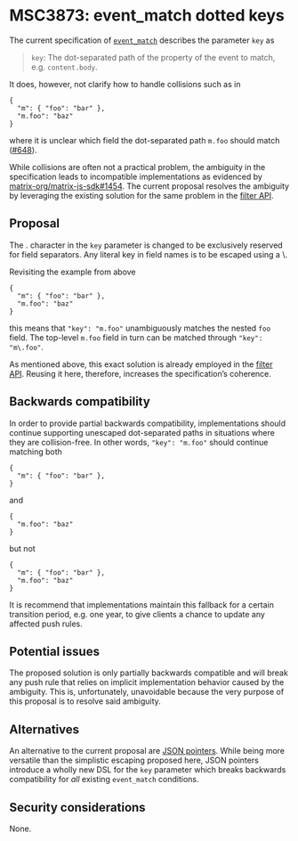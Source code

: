 # MSC3873: event_match dotted keys

The current specification of [`event_match`] describes the parameter
`key` as

> `key`: The dot-separated path of the property of the event to match,
> e.g. `content.body`.

It does, however, not clarify how to handle collisions such as in

    {
      "m": { "foo": "bar" },
      "m.foo": "baz"
    }

where it is unclear which field the dot-separated path `m.foo` should
match ([#648]).

While collisions are often not a practical problem, the ambiguity in the
specification leads to incompatible implementations as evidenced by
[matrix-org/matrix-js-sdk#1454]. The current proposal resolves the
ambiguity by leveraging the existing solution for the same problem in
the [filter API].

## Proposal

The . character in the `key` parameter is changed to be exclusively
reserved for field separators. Any literal key in field names is to be
escaped using a \\.

Revisiting the example from above

    {
      "m": { "foo": "bar" },
      "m.foo": "baz"
    }

this means that `"key": "m.foo"` unambiguously matches the nested `foo`
field. The top-level `m.foo` field in turn can be matched through
`"key": "m\.foo"`.

As mentioned above, this exact solution is already employed in the
[filter API]. Reusing it here, therefore, increases the
specification’s coherence.

## Backwards compatibility

In order to provide partial backwards compatibility, implementations
should continue supporting unescaped dot-separated paths in situations
where they are collision-free. In other words, `"key": "m.foo"` should
continue matching both

    {
      "m": { "foo": "bar" },
    }

and

    {
      "m.foo": "baz"
    }

but not

    {
      "m": { "foo": "bar" },
      "m.foo": "baz"
    }

It is recommend that implementations maintain this fallback for a
certain transition period, e.g. one year, to give clients a chance to
update any affected push rules.

## Potential issues

The proposed solution is only partially backwards compatible and will
break any push rule that relies on implicit implementation behavior
caused by the ambiguity. This is, unfortunately, unavoidable because the
very purpose of this proposal is to resolve said ambiguity.

## Alternatives

An alternative to the current proposal are [JSON pointers]. While
being more versatile than the simplistic escaping proposed here, JSON
pointers introduce a wholly new DSL for the `key` parameter which breaks
backwards compatibility for *all* existing `event_match` conditions.

## Security considerations

None.

  [`event_match`]: https://spec.matrix.org/v1.3/client-server-api/#conditions-1
  [#648]: https://github.com/matrix-org/matrix-spec/issues/648
  [matrix-org/matrix-js-sdk#1454]: https://github.com/matrix-org/matrix-js-sdk/issues/1454
  [filter API]: https://spec.matrix.org/v1.3/client-server-api/#post_matrixclientv3useruseridfilter
  [JSON pointers]: https://www.rfc-editor.org/rfc/rfc6901
